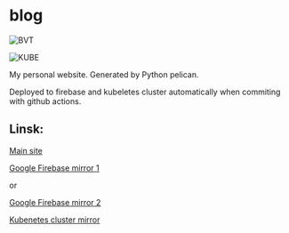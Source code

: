 # blog

![BVT](https://github.com/cszhe/blog/workflows/BVT/badge.svg)

![KUBE](https://github.com/cszhe/blog/workflows/KUBE/badge.svg)

My personal website. Generated by Python pelican.

Deployed to firebase and kubeletes cluster automatically when commiting with github actions.

## Linsk:

[Main site](https://hezongjian.com)

[Google Firebase mirror 1](https://zhe-dev.web.app) 

or 

[Google Firebase mirror 2](https://fb.hezongjian.com)

[Kubenetes cluster mirror](https://next.hezongjian.com)


